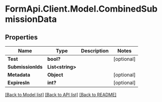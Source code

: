 # FormApi.Client.Model.CombinedSubmissionData
## Properties

Name | Type | Description | Notes
------------ | ------------- | ------------- | -------------
**Test** | **bool?** |  | [optional] 
**SubmissionIds** | **List&lt;string&gt;** |  | 
**Metadata** | **Object** |  | [optional] 
**ExpiresIn** | **int?** |  | [optional] 

[[Back to Model list]](../README.md#documentation-for-models) [[Back to API list]](../README.md#documentation-for-api-endpoints) [[Back to README]](../README.md)

